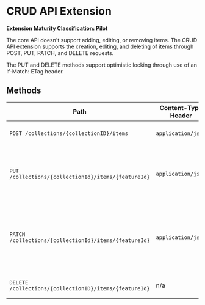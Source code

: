 # CRUD API Extension

**Extension [Maturity Classification](../../../extensions/README.md#extension-maturity): Pilot**

The core API doesn't support adding, editing, or removing items. The CRUD API extension supports the creation, editing, and deleting of items through POST, PUT, PATCH, and DELETE requests.

The PUT and DELETE methods support optimistic locking through use of an If-Match: ETag header.

## Methods

| Path                                                  | Content-Type Header | Description |
| ----------------------------------------------------- | ------------------- | ----------- |
| `POST /collections/{collectionID}/items`              | `application/json`  | Adds a new item to a collection. |
| `PUT /collections/{collectionId}/items/{featureId}`   | `application/json`  | Updates an existing item by ID using a complete item description. |
| `PATCH /collections/{collectionId}/items/{featureId}` | `application/json`  | Updates an existing item by ID using a partial item description, compliant with [RFC 7386](https://tools.ietf.org/html/rfc7386). |
| `DELETE /collections/{collectionID}/items/{featureId}`| n/a                 | Deletes an existing item by ID. |
